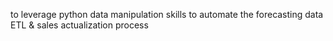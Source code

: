to leverage python data manipulation skills to automate the forecasting data ETL & sales actualization process
